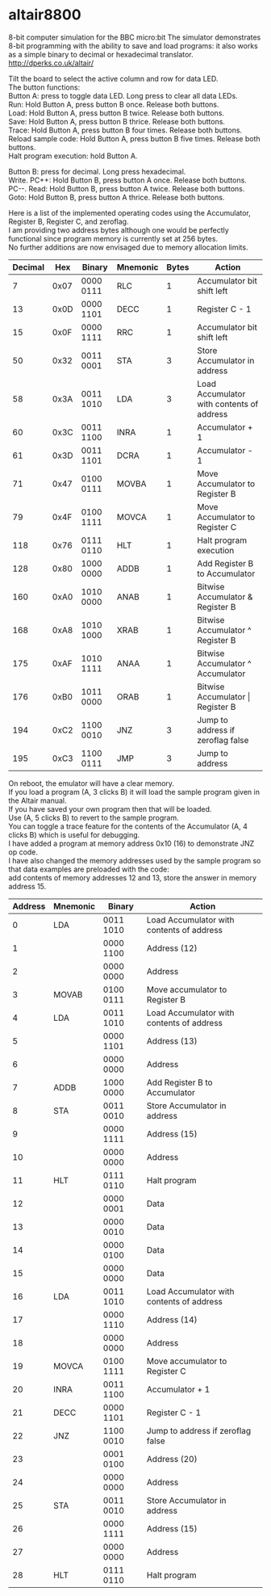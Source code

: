 # altair8800
8-bit computer simulation for the BBC micro:bit
The simulator demonstrates 8-bit programming with the ability to save and load programs: it also works as a simple binary to decimal or hexadecimal translator. http://dperks.co.uk/altair/

Tilt the board to select the active column and row for data LED.  
The button functions:  
Button A: press to toggle data LED. Long press to clear all data LEDs.  
Run: Hold Button A, press button B once. Release both buttons.  
Load: Hold Button A, press button B twice. Release both buttons.  
Save: Hold Button A, press button B thrice. Release both buttons.  
Trace: Hold Button A, press button B four times. Release both buttons.  
Reload sample code: Hold Button A, press button B five times. Release both buttons.  
Halt program execution: hold Button A.

Button B: press for decimal. Long press hexadecimal.  
Write. PC++: Hold Button B, press button A once. Release both buttons.  
PC--. Read: Hold Button B, press button A twice. Release both buttons.  
Goto: Hold Button B, press button A thrice. Release both buttons.  

Here is a list of the implemented operating codes using the Accumulator, Register B, Register C, and zeroflag.   
I am providing two address bytes although one would be perfectly functional since program memory is currently set at 256 bytes.   
No further additions are now envisaged due to memory allocation limits.

|Decimal |Hex |Binary  |Mnemonic    |Bytes   |Action|
|---|---|---|---|---|---|
|7   |0x07    |0000 0111   |RLC     |1   |Accumulator bit shift left|
|13  |0x0D    |0000 1101   |DECC    |1   |Register C - 1|
|15  |0x0F    |0000 1111   |RRC     |1   |Accumulator bit shift left|
|50  |0x32    |0011 0001   |STA     |3   |Store Accumulator in address|
|58  |0x3A    |0011 1010   |LDA     |3   |Load Accumulator with contents of address|
|60  |0x3C    |0011 1100   |INRA    |1   |Accumulator + 1|
|61  |0x3D    |0011 1101   |DCRA    |1   |Accumulator - 1|
|71  |0x47    |0100 0111   |MOVBA   |1   |Move Accumulator to Register B|
|79  |0x4F    |0100 1111   |MOVCA   |1   |Move Accumulator to Register C|
|118 |0x76    |0111 0110   |HLT     |1   |Halt program execution|
|128 |0x80    |1000 0000   |ADDB    |1   |Add Register B to Accumulator| 
|160 |0xA0    |1010 0000   |ANAB    |1   |Bitwise Accumulator & Register B|
|168 |0xA8    |1010 1000   |XRAB    |1   |Bitwise Accumulator ^ Register B| 
|175 |0xAF    |1010 1111   |ANAA    |1   |Bitwise Accumulator ^ Accumulator| 
|176 |0xB0    |1011 0000   |ORAB    |1   |Bitwise Accumulator \| Register B|
|194 |0xC2    |1100 0010   |JNZ     |3   |Jump to address if zeroflag false| 
|195 |0xC3    |1100 0111   |JMP     |3   |Jump to address|

On reboot, the emulator will have a clear memory.   
If you load a program (A, 3 clicks B) it will load the sample program given in the Altair manual.  
If you have saved your own program then that will be loaded.  
Use (A, 5 clicks B) to revert to the sample program.  
You can toggle a trace feature for the contents of the Accumulator (A, 4 clicks B) which is useful for debugging.  
I have added a program at memory address 0x10 (16) to demonstrate JNZ op code.  
I have also changed the memory addresses used by the sample program so that data examples are preloaded with the code:  
add contents of memory addresses 12 and 13, store the answer in memory address 15.

|Address |Mnemonic  |Binary     |Action|
|---|---|---|---|
|0   |LDA     |0011 1010   |Load Accumulator with contents of address|
|1   |        |0000 1100   |Address (12)|
|2   |        |0000 0000   |Address|
|3   |MOVAB   |0100 0111   |Move accumulator to Register B|
|4   |LDA     |0011 1010   |Load Accumulator with contents of address|
|5   |        |0000 1101   |Address (13)|
|6   |        |0000 0000   |Address|
|7   |ADDB    |1000 0000   |Add Register B to Accumulator|
|8   |STA     |0011 0010   |Store Accumulator in address|
|9   |        |0000 1111   |Address (15)|
|10  |        |0000 0000   |Address|
|11  |HLT     |0111 0110   |Halt program|
|12  |        |0000 0001   |Data|
|13  |        |0000 0010   |Data|
|14  |        |0000 0100   |Data|
|15  |        |0000 0000   |Data|
|16  |LDA     |0011 1010   |Load Accumulator with contents of address|
|17  |        |0000 1110   |Address (14)|
|18  |        |0000 0000   |Address|
|19  |MOVCA   |0100 1111   |Move accumulator to Register C|
|20  |INRA    |0011 1100   |Accumulator + 1|
|21  |DECC    |0000 1101   |Register C - 1|
|22  |JNZ     |1100 0010   |Jump to address if zeroflag false|
|23  |        |0001 0100   |Address (20)|
|24  |        |0000 0000   |Address|
|25  |STA     |0011 0010   |Store Accumulator in address|
|26  |        |0000 1111   |Address (15)|
|27  |        |0000 0000   |Address|
|28  |HLT     |0111 0110   |Halt program|
